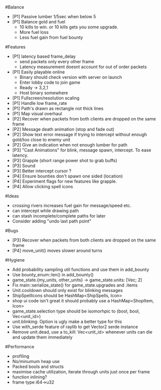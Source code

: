 #Balance
 * [P1] Passive lumber 1/5sec when below 5
 * [P1] Balance gold and fuel
    * 10 kills to win. or 10 kills gets you some upgrade.
    * More fuel loss
    * Less fuel gain from fuel bounty

#Features
 * [P1] latency based frame_delay
    * send packets only every other frame
    * Latency measurement doesnt account for out of order packets
 * [P1] Easily playable online
    * Binary should check version with server on launch
    * Enter lobby code to join game
    * Ready -> 3,2,1
    * Host binary somewhere
 * [P1] Fullscreen/resolution scaling
 * [P1] Handle low frame_rate
 * [P1] Path's drawn as rectangle not thick lines
 * [P1] Map visual overhaul
 * [P2] Recover when packets from both clients are dropped on the same frame
 * [P2] Message death animation (stop and fade out)
 * [P2] Show text error message if trying to intercept without enough gold/too close to enemy unit
 * [P2] Give an indication when not enough lumber for path
 * [P3] "Cast Animations" for blink, message spawn, intercept. To ease latency.
 * [P3] Grapple (short range power shot to grab buffs)
 * [P3] Sound
 * [P3] Better intercept cursor ?
 * [P4] Ensure bounties don't spawn one sided (location)
 * [P4] Experiment flags for new features like grapple.
 * [P4] Allow clicking spell icons

#Ideas
 * crossing rivers increases fuel gain for message/speed etc.
 * can intercept while drawing path
 * can stash incomplete/complete paths for later
 * Consider adding "undo last path point"

#Bugs
 * [P3] Recover when packets from both clients are dropped on the same frame
 * [P4] move_unit() moves slower around turns

#Hygiene
 * Add probability sampling util functions and use them in add_bounty
 * Use bounty_enum::len() in add_bounty()
 * game_state.{my_units, other_units} -> game_state.units: [Vec<Unit>; 2]
 * Fix main::serialize_state() for game_state.upgrades and .items
 * Unit.cooldown should only exist for blinking messages
 * ShipSpellIcons should be HashMap<ShipSpells, Icon>
 * shop ui code isn't great it should probably use a HashMap<ShopItem, Icon>
 * game_state.selection type should be isomorhpic to (bool, bool, Vec<unit_id>)
 * unit.blinking: Option<bool> is ugly make a better type for this
 * Use with_serde feature of raylib to get Vector2 serde instance
 * Remove unit.dead, use a to_kill: Vec<unit_id> whenever units can die and update them immediately

#Performance
 * profiling
 * No/minumum heap use
 * Packed bools and structs
 * maximise cache utilization, iterate through units just once per frame
 * function inlining?
 * frame type i64->u32